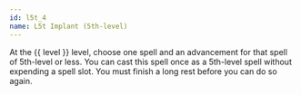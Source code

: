 ```yaml
---
id: l5t_4
name: L5t Implant (5th-level)
---
```

At the {{ level }} level, choose one spell and an advancement for that spell of 5th-level or less. You can cast this
spell once as a 5th-level spell without expending a spell slot. You must finish a long rest before you can do so again.
